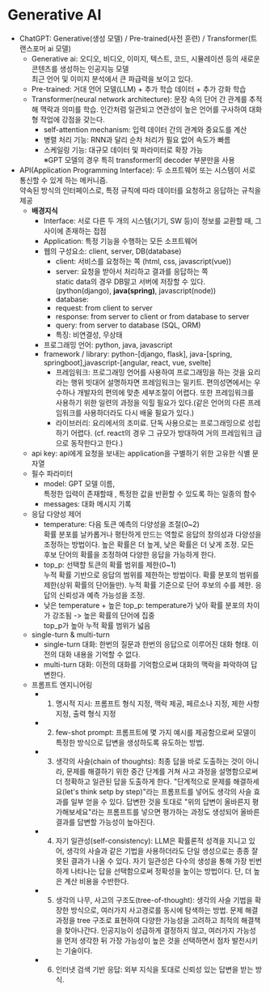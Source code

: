 # Generative AI 
- ChatGPT: Generative(생성 모델) / Pre-trained(사전 훈련) / Transformer(트랜스포머 ai 모델)
  - Generative ai: 오디오, 비디오, 이미지, 텍스트, 코드, 시뮬레이션 등의 새로운 콘텐츠를 생성하는 인공지능 모델<br> 최근 언어 및 이미지 분석에서 큰 파급력을 보이고 있다.
  - Pre-trained: 거대 언어 모델(LLM) + 추가 학습 데이터 + 추가 강화 학습
  - Transformer(neural network architecture): 문장 속의 단어 간 관계를 추적해 맥락과 의미를 학습. 인간처럼 일관되고 연관성이 높은 언어를 구사하여 대화형 작업에 강점을 갖는다.
    - self-attention mechanism: 입력 데이터 간의 관계와 중요도를 계산
    - 병렬 처리 기능: RNN과 달리 순차 처리가 필요 없어 속도가 빠름
    - 스케일링 기능: 대규모 데이터 및 파라미터로 확장 가능<br> ※GPT 모델의 경우 특히 transformer의 decoder 부분만을 사용
- API(Application Programming Interface): 두 소프트웨어 또는 시스템이 서로 통신할 수 있게 하는 메커니즘.<br> 약속된 방식의 인터페이스로, 특정 규칙에 따라 데이터를 요청하고 응답하는 규칙을 제공
  - **배경지식**
    - Interface: 서로 다른 두 개의 시스템(기기, SW 등)이 정보를 교환할 때, 그 사이에 존재하는 접점
    - Application: 특정 기능을 수행하는 모든 소프트웨어
    - 웹의 구성요소: client, server, DB(database)
      - client: 서비스를 요청하는 쪽 (html, css, javascript(vue))
      - server: 요청을 받아서 처리하고 결과를 응답하는 쪽<br> static data의 경우 DB말고 서버에 저장할 수 있다. (python(django), **java(spring)**, javascript(node))
      - database: 
      - request: from client to server
      - response: from server to client or from database to server
      - query: from server to database (SQL, ORM)
      - 특징: 비연결성, 무상태
    - 프로그래밍 언어: python, java, javascript
    - framework / library: python-[django, flask], java-[spring, springboot],javascript-[angular, react, vue, svelte]
      - 프레임워크: 프로그래밍 언어를 사용하여 프로그래밍을 하는 것을 요리라는 행위 빗대어 설명하자면 프레임워크는 밀키트. 편의성면에서는 우수하나 개발자의 편의에 맞춘 세부조절이 어렵다. 또한 프레임워크를 사용하기 위한 일련의 과정을 익힐 필요가 있다.(같은 언어의 다른 프레임워크를 사용하더라도 다시 배울 필요가 있다.)
      - 라이브러리: 요리에서의 조미료. 단독 사용으로는 프로그래밍으로 성립하기 어렵다. (cf. react의 경우 그 규모가 방대하여 거의 프레임워크 급으로 동작한다고 한다.)
  - api key: api에게 요청을 보내는 application을 구별하기 위한 고유한 식별 문자열
  - 필수 파라미터
    - model: GPT 모델 이름,<br> 특정한 입력이 존재할때 , 특정한 값을 반환할 수 있도록 하는 일종의 함수
    - messages: 대화 메시지 기록
  - 응답 다양성 제어
    - temperature: 다음 토큰 예측의 다양성을 조절(0~2)<br> 확률 분포를 날카롭거나 평탄하게 만드는 역할로 응답의 창의성과 다양성을 조정하는 방법이다. 높은 확률은 더 높게, 낮은 확률은 더 낮게 조정. 모든 후보 단어의 확률을 조정하여 다양한 응답을 가능하게 한다.
    - top_p: 선택할 토큰의 확률 범위를 제한(0~1)<br> 누적 확률 기반으로 응답의 범위를 제한하는 방법이다. 확률 분포의 범위를 제한(상위 확률의 단어들만). 누적 확률 기준으로 단어 후보의 수를 제한. 응답의 신뢰성과 예측 가능성을 조정.
    - 낮은 temperature + 높은 top_p: temperature가 낮아 확률 분포의 차이가 강조됨 -> 높은 확률의 단어에 집중<br> top_p가 높아 누적 확률 범위가 넓음
  - single-turn & multi-turn
    - single-turn 대화: 한번의 질문과 한번의 응답으로 이루어진 대화 형태. 이전의 대화 내용을 기억할 수 없다.
    - multi-turn 대화: 이전의 대화를 기억함으로써 대화의 맥락을 파악하여 답변한다.
  - 프롬프트 엔지니어링
    - 1. 명시적 지시: 프롬프트 형식 지정, 맥락 제공, 페르소나 지정, 제한 사항 지정, 출력 형식 지정
    - 2. few-shot prompt: 프롬프트에 몇 가지 예시를 제공함으로써 모델이 특정한 방식으로 답변을 생성하도록 유도하는 방법.
    - 3. 생각의 사슬(chain of thoughts): 최종 답을 바로 도출하는 것이 아니라, 문제를 해결하기 위한 중간 단계를 거쳐 사고 과정을 설명함으로써 더 정확하고 일관된 답을 도출하게 한다. "단계적으로 문제를 해결하세요(let's think setp by step)"라는 프롬프트를 넣어도 생각의 사슬 효과를 일부 얻을 수 있다. 답변한 것을 토대로 "위의 답변이 올바른지 평가해보세요"라는 프롬프트를 넣으면 평가하는 과정도 생성되어 올바른 결과를 답변할 가능성이 높아진다.
    - 4. 자기 일관성(self-consistency): LLM은 확률론적 성격을 지니고 있어, 생각의 사슬과 같은 기법을 사용하더라도 단일 생성으로는 종종 잘못된 결과가 나올 수 있다. 자기 일관성은 다수의 생성을 통해 가장 빈번하게 나타나는 답을 선택함으로써 정확성을 높이는 방법이다. 단, 더 높은 계산 비용을 수반한다.
    - 5. 생각의 나무, 사고의 구조도(tree-of-thought): 생각의 사슬 기법을 확장한 방식으로, 여러가지 사고경로를 동시에 탐색하는 방법. 문제 해결 과정을 tree 구조로 표현하여 다양한 가능성을 고려하고 최적의 해결책을 찾아나간다. 인공지능이 성급하게 결정하지 않고, 여러가지 가능성을 먼저 생각한 뒤 가장 가능성이 높은 것을 선택하면서 점차 발전시키는 기술이다.
    - 6. 인터냇 검색 기반 응답: 외부 지식을 토대로 신뢰성 있는 답변을 받는 방식.